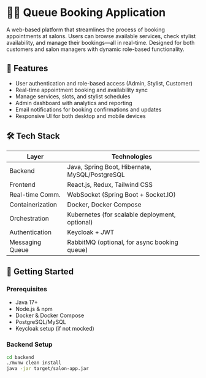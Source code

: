 # 💇‍♀️ Queue Booking Application

A web-based platform that streamlines the process of booking appointments at salons. Users can browse available services, check stylist availability, and manage their bookings—all in real-time. Designed for both customers and salon managers with dynamic role-based functionality.

## 🚀 Features

- User authentication and role-based access (Admin, Stylist, Customer)
- Real-time appointment booking and availability sync
- Manage services, slots, and stylist schedules
- Admin dashboard with analytics and reporting
- Email notifications for booking confirmations and updates
- Responsive UI for both desktop and mobile devices

## 🛠 Tech Stack

| Layer            | Technologies                                                  |
|------------------|---------------------------------------------------------------|
| Backend          | Java, Spring Boot, Hibernate, MySQL/PostgreSQL                |
| Frontend         | React.js, Redux, Tailwind CSS                                 |
| Real-time Comm.  | WebSocket (Spring Boot + Socket.IO)                           |
| Containerization | Docker, Docker Compose                                       |
| Orchestration    | Kubernetes (for scalable deployment, optional)               |
| Authentication   | Keycloak + JWT                                                |
| Messaging Queue  | RabbitMQ (optional, for async booking queue)                 |

## 🏁 Getting Started

### Prerequisites

- Java 17+
- Node.js & npm
- Docker & Docker Compose
- PostgreSQL/MySQL
- Keycloak setup (if not mocked)

### Backend Setup

```bash
cd backend
./mvnw clean install
java -jar target/salon-app.jar
